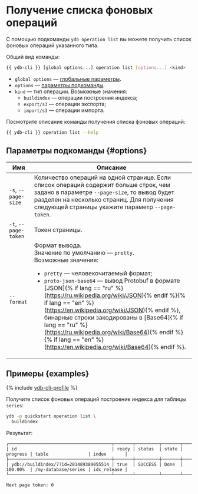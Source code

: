 # Получение списка фоновых операций

С помощью подкоманды `ydb operation list` вы можете получить список фоновых операций указанного типа.

Общий вид команды:

```bash
{{ ydb-cli }} [global options...] operation list [options...] <kind>
```

* `global options` — [глобальные параметры](commands/global-options.md).
* `options` — [параметры подкоманды](#options).
* `kind` — тип операции. Возможные значения:
  * `buildindex` — операции построения индекса;
  * `export/s3` — операции экспорта;
  * `import/s3` — операции импорта.

Посмотрите описание команды получения списка фоновых операций:

```bash
{{ ydb-cli }} operation list --help
```

## Параметры подкоманды {#options}

Имя | Описание
---|---
`-s`, `--page-size` | Количество операций на одной странице. Если список операций содержит больше строк, чем задано в параметре `--page-size`, то вывод будет разделен на несколько страниц. Для получения следующей страницы укажите параметр `--page-token`.
`-t`, `--page-token` | Токен страницы.
`--format` | Формат вывода.<br/>Значение по умолчанию — `pretty`.<br/>Возможные значения:<ul><li>`pretty` — человекочитаемый формат;</li><li>`proto-json-base64` — вывод Protobuf в формате [JSON]{% if lang == "ru" %}(https://ru.wikipedia.org/wiki/JSON){% endif %}{% if lang == "en" %}(https://en.wikipedia.org/wiki/JSON){% endif %}, бинарные строки закодированы в [Base64]{% if lang == "ru" %}(https://ru.wikipedia.org/wiki/Base64){% endif %}{% if lang == "en" %}(https://en.wikipedia.org/wiki/Base64){% endif %}.</li></ul>

## Примеры {examples}

{% include [ydb-cli-profile](../../_includes/ydb-cli-profile.md) %}

Получите список фоновых операций построение индекса для таблицы `series`:

```bash
ydb -p quickstart operation list \
  buildindex
```

Результат:

```text
┌───────────────────────────────────────┬───────┬─────────┬───────┬──────────┬─────────────────────┬─────────────┐
| id                                    | ready | status  | state | progress | table               | index       |
├───────────────────────────────────────┼───────┼─────────┼───────┼──────────┼─────────────────────┼─────────────┤
| ydb://buildindex/7?id=281489389055514 | true  | SUCCESS | Done  | 100.00%  | /my-database/series | idx_release |
└───────────────────────────────────────┴───────┴─────────┴───────┴──────────┴─────────────────────┴─────────────┘

Next page token: 0
```
